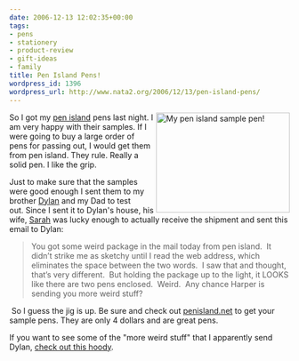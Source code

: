 ```yaml
---
date: 2006-12-13 12:02:35+00:00
tags:
- pens
- stationery
- product-review
- gift-ideas
- family
title: Pen Island Pens!
wordpress_id: 1396
wordpress_url: http://www.nata2.org/2006/12/13/pen-island-pens/
---
```


<p><a title="Photo Sharing" href="http://www.flickr.com/photos/natatwo/321424782/"><img height="180" alt="My pen island sample pen!" src="http://static.flickr.com/138/321424782_35382797e5_m.jpg" width="240" align="right"></a>So I got my <a href="http://penisland.net">pen island</a> pens last night. I am very happy with their samples. If I were going to buy a large order of pens for passing out, I would get them from pen island. They rule. Really a solid pen. I like the grip. </p> <p>Just to make sure that the samples were good enough I sent them to my brother <a href="http://dylanreed.org">Dylan</a>&nbsp;and my Dad&nbsp;to test out.&nbsp;Since&nbsp;I sent it to Dylan's house, his wife, <a href="http://photodork.org">Sarah</a>&nbsp;was lucky enough to actually receive the shipment and sent this email to Dylan:</p> <blockquote> <p>You got some weird package in the mail today from pen island.&nbsp; It didn’t strike me as sketchy until I read the web address, which eliminates the space between the two words.&nbsp; I saw that and thought, that’s very different.&nbsp; But holding the package up to the light, it LOOKS like there are two pens enclosed.&nbsp; Weird.&nbsp; Any chance Harper is sending you more weird stuff?</p></blockquote> <p>&nbsp;So I guess the jig is up. Be sure and check out <a href="http://penisland.net">penisland.net</a> to get your sample pens. They are only 4 dollars and are great pens. </p> <p>If you want to see&nbsp;some of the "more weird stuff" that I apparently send Dylan, <a href="http://dopeman.org/dylanhoody/">check out this hoody</a>. </p>